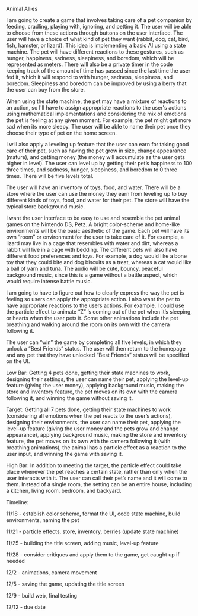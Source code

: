 Animal Allies

I am going to create a game that involves taking care of a pet companion by feeding, cradling, playing with, ignoring, and petting it. The user will be able to choose from these actions through buttons on the user interface. The user will have a choice of what kind of pet they want (rabbit, dog, cat, bird, fish, hamster, or lizard). This idea is implementing a basic AI using a state machine. The pet will have different reactions to these gestures, such as hunger, happiness, sadness, sleepiness, and boredom, which will be represented as meters. There will also be a private timer in the code keeping track of the amount of time has passed since the last time the user fed it, which it will respond to with hunger, sadness, sleepiness, and boredom. Sleepiness and boredom can be improved by using a berry that the user can buy from the store.

When using the state machine, the pet may have a mixture of reactions to an action, so I'll have to assign appropriate reactions to the user's actions using mathematical implementations and considering the mix of emotions the pet is feeling at any given moment. For example, the pet might get more sad when its more sleepy. The user will be able to name their pet once they choose their type of pet on the home screen.

I will also apply a leveling up feature that the user can earn for taking good care of their pet, such as having the pet grow in size, change appearance (mature), and getting money (the money will accumulate as the user gets higher in level). The user can level up by getting their pet’s happiness to 100 three times, and sadness, hunger, sleepiness, and boredom to 0 three times. There will be five levels total.

The user will have an inventory of toys, food, and water. There will be a store where the user can use the money they earn from leveling up to buy different kinds of toys, food, and water for their pet. The store will have the typical store background music. 

I want the user interface to be easy to use and resemble the pet animal games on the Nintendo DS, Petz. A bright color-scheme and home-like environments will be the basic aesthetic of the game. Each pet will have its own “room” or environment for the user to take care of it. For example, a lizard may live in a cage that resembles with water and dirt, whereas a rabbit will live in a cage with bedding. The different pets will also have different food preferences and toys. For example, a dog would like a bone toy that they could bite and dog biscuits as a treat, whereas a cat would like a ball of yarn and tuna. The audio will be cute, bouncy, peaceful background music, since this is a game without a battle aspect, which would require intense battle music. 
 
I am going to have to figure out how to clearly express the way the pet is feeling so users can apply the appropriate action. I also want the pet to have appropriate reactions to the users actions. For example, I could use the particle effect to animate “Z” ‘s coming out of the pet when it’s sleeping, or hearts when the user pets it. Some other animations include the pet breathing and walking around the room on its own with the camera following it. 

The user can “win” the game by completing all five levels, in which they unlock a “Best Friends” status. The user will then return to the homepage and any pet that they have unlocked “Best Friends” status will be specified on the UI.

Low Bar: Getting 4 pets done, getting their state machines to work, designing their settings, the user can name their pet, applying the level-up feature (giving the user money), applying background music, making the store and inventory feature, the pet moves on its own with the camera following it, and winning the game without saving it.

Target: Getting all 7 pets done, getting their state machines to work (considering all emotions when the pet reacts to the user’s actions), designing their environments, the user can name their pet, applying the level-up feature (giving the user money and the pets grow and change appearance), applying background music, making the store and inventory feature, the pet moves on its own with the camera following it (with breathing animations), the animal has a particle effect as a reaction to the user input, and winning the game with saving it. 

High Bar: In addition to meeting the target, the particle effect could take place whenever the pet reaches a certain state, rather than only when the user interacts with it. The user can call their pet’s name and it will come to them. Instead of a single room, the setting can be an entire house, including a kitchen, living room, bedroom, and backyard.

Timeline: 

11/18 - establish color scheme, format the UI, code state machine, build environments, naming the pet 

11/21 - particle effects, store, inventory, berries (update state machine)

11/25 - building the title screen, adding music, level-up feature 

11/28 - consider critiques and apply them to the game, get caught up if needed 

12/2 - animations, camera movement 

12/5 - saving the game, updating the title screen 

12/9 - build web, final testing 

12/12 - due date 
